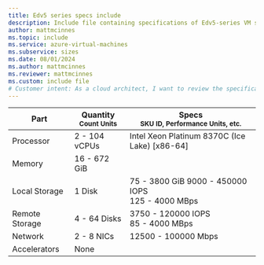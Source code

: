 ```yaml
---
title: Edv5 series specs include
description: Include file containing specifications of Edv5-series VM sizes.
author: mattmcinnes
ms.topic: include
ms.service: azure-virtual-machines
ms.subservice: sizes
ms.date: 08/01/2024
ms.author: mattmcinnes
ms.reviewer: mattmcinnes
ms.custom: include file
# Customer intent: As a cloud architect, I want to review the specifications of Edv5-series VM sizes, so that I can assess their suitability for my application's performance and scalability requirements.
---
```

| Part | Quantity <br><sup>Count Units | Specs <br><sup>SKU ID, Performance Units, etc.  |
|---|---|---|
| Processor      | 2 - 104 vCPUs     | Intel Xeon Platinum 8370C (Ice Lake) [x86-64] |
| Memory         | 16 - 672 GiB        |    |
| Local Storage  | 1 Disk         | 75 - 3800 GiB 9000 - 450000 IOPS <br>125 - 4000 MBps |
| Remote Storage | 4 - 64 Disks        | 3750 - 120000 IOPS <br>85 - 4000 MBps |
| Network        | 2 - 8 NICs        | 12500 - 100000 Mbps |
| Accelerators   | None            |     |
